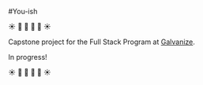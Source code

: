 #You-ish

:sunny: :palm_tree: :evergreen_tree: :evergreen_tree: :palm_tree: :sunny:

Capstone project for the Full Stack Program at [Galvanize](http://www.galvanize.com/courses/full-stack/).

In progress!

:sunny: :palm_tree: :evergreen_tree: :evergreen_tree: :palm_tree: :sunny:
